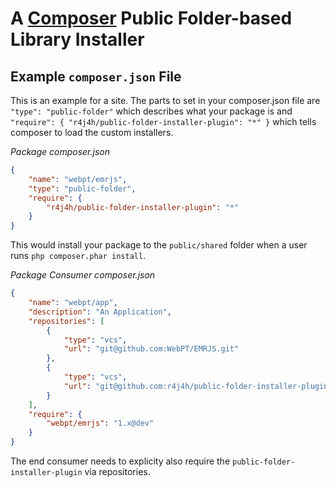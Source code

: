 # A [Composer](http://getcomposer.org) Public Folder-based Library Installer

## Example `composer.json` File

This is an example for a site. The parts to set in your
composer.json file are `"type": "public-folder"` which describes what your
package is and `"require": { "r4j4h/public-folder-installer-plugin": "*" }` which tells composer
to load the custom installers.

*Package composer.json*

```json
{
    "name": "webpt/emrjs",
    "type": "public-folder",
    "require": {
        "r4j4h/public-folder-installer-plugin": "*"
    }
}
```

This would install your package to the `public/shared` folder 
when a user runs `php composer.phar install`.



*Package Consumer composer.json*

```json
{
    "name": "webpt/app",
    "description": "An Application",
    "repositories": [
        {
            "type": "vcs",
            "url": "git@github.com:WebPT/EMRJS.git"
        },
        {
            "type": "vcs",
            "url": "git@github.com:r4j4h/public-folder-installer-plugin"
        }
    ],
    "require": {
        "webpt/emrjs": "1.x@dev"
    }
}
```

The end consumer needs to explicity also require the `public-folder-installer-plugin` via repositories.

